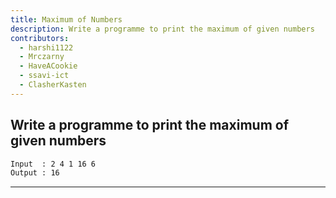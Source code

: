 ```yaml
---
title: Maximum of Numbers
description: Write a programme to print the maximum of given numbers
contributors:
  - harshi1122
  - Mrczarny
  - HaveACookie
  - ssavi-ict
  - ClasherKasten
---
```


## Write a programme to print the maximum of given numbers

```txt
Input  : 2 4 1 16 6
Output : 16
```

---
